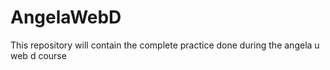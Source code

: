 # AngelaWebD
This repository will contain the complete practice done during the angela u web d course
